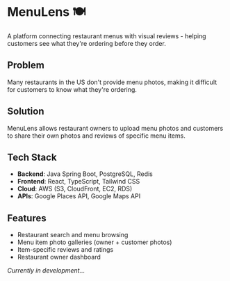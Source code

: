 # MenuLens 🍽️
A platform connecting restaurant menus with visual reviews - helping customers see what they're ordering before they order.

## Problem
Many restaurants in the US don't provide menu photos, making it difficult for customers to know what they're ordering.

## Solution
MenuLens allows restaurant owners to upload menu photos and customers to share their own photos and reviews of specific menu items.

## Tech Stack
- **Backend**: Java Spring Boot, PostgreSQL, Redis
- **Frontend**: React, TypeScript, Tailwind CSS
- **Cloud**: AWS (S3, CloudFront, EC2, RDS)
- **APIs**: Google Places API, Google Maps API

## Features
- Restaurant search and menu browsing
- Menu item photo galleries (owner + customer photos)  
- Item-specific reviews and ratings
- Restaurant owner dashboard

*Currently in development...*
